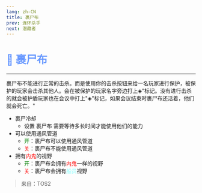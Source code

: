 ```yaml
---
lang: zh-CN
title: 裹尸布
prev: 连环杀手
next: 潜藏者
---
```


# <font color="#6697ff">👻 <b>裹尸布</b></font> <Badge text="Killing" type="tip" vertical="middle"/>

***

裹尸布不能进行正常的击杀。而是使用你的击杀按钮来给一名玩家进行保护，被保护的玩家会击杀其他人。会在被保护的玩家名字旁边打上◈"标记。没有进行击杀的就会被护盾玩家也在会议中打上"◈"标记，如果会议结束时裹尸布还活着，他们就会死亡。"

- 裹尸冷却
  - 设置 裹尸布 需要等待多长时间才能使用他们的能力
- 可以使用通风管道
  - <font color=green>开</font>：裹尸布可以使用通风管道
  - <font color=red>关</font>：裹尸布不能使用通风管道
- 拥有<font color=red>内鬼</font>的视野
  - <font color=green>开</font>：裹尸布会拥有<font color=red>内鬼</font>一样的视野
  - <font color=red>关</font>：裹尸布会拥有<font color=#8cffff>船员</font>视野

> 来自：TOS2
